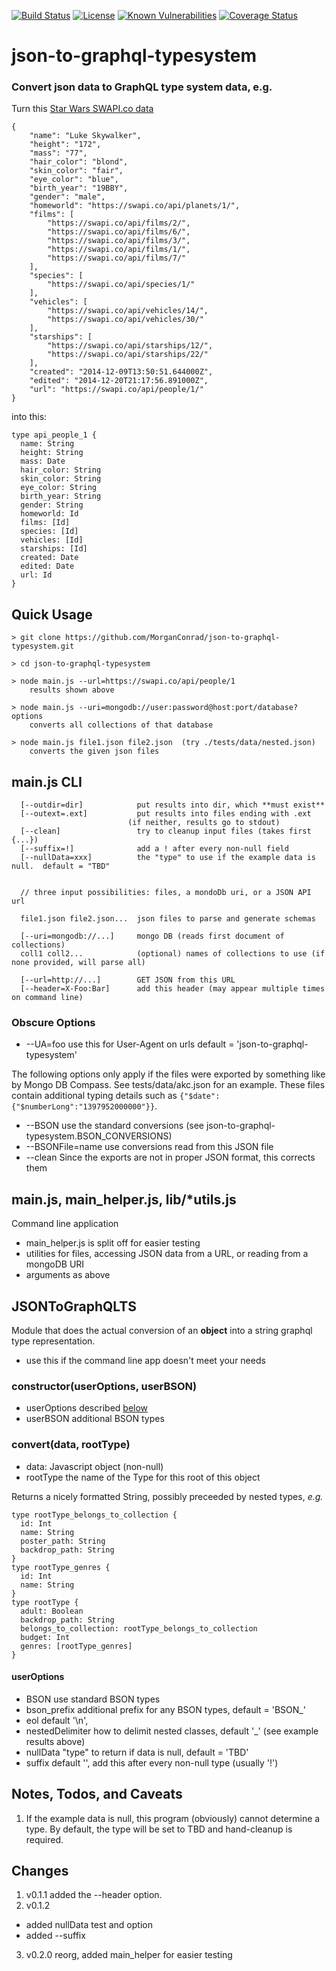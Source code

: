 [![Build Status](https://secure.travis-ci.org/MorganConrad/json-to-graphql-typesystem.png)](http://travis-ci.org/MorganConrad/json-to-graphql-typesystem)
[![License](http://img.shields.io/badge/license-MIT-A31F34.svg)](https://github.com/MorganConrad/json-to-graphql-typesystem)
[![Known Vulnerabilities](https://snyk.io/test/github/morganconrad/json-to-graphql-typesystem/badge.svg)](https://snyk.io/test/github/morganconrad/json-to-graphql-typesystem)
[![Coverage Status](https://coveralls.io/repos/github/MorganConrad/json-to-graphql-typesystem/badge.svg)](https://coveralls.io/github/MorganConrad/json-to-graphql-typesystem)



# json-to-graphql-typesystem
### Convert json data to GraphQL type system data, e.g.

Turn this [Star Wars SWAPI.co data](https://swapi.co/api/people/1)

```
{
	"name": "Luke Skywalker",
	"height": "172",
	"mass": "77",
	"hair_color": "blond",
	"skin_color": "fair",
	"eye_color": "blue",
	"birth_year": "19BBY",
	"gender": "male",
	"homeworld": "https://swapi.co/api/planets/1/",
	"films": [
		"https://swapi.co/api/films/2/",
		"https://swapi.co/api/films/6/",
		"https://swapi.co/api/films/3/",
		"https://swapi.co/api/films/1/",
		"https://swapi.co/api/films/7/"
	],
	"species": [
		"https://swapi.co/api/species/1/"
	],
	"vehicles": [
		"https://swapi.co/api/vehicles/14/",
		"https://swapi.co/api/vehicles/30/"
	],
	"starships": [
		"https://swapi.co/api/starships/12/",
		"https://swapi.co/api/starships/22/"
	],
	"created": "2014-12-09T13:50:51.644000Z",
	"edited": "2014-12-20T21:17:56.891000Z",
	"url": "https://swapi.co/api/people/1/"
}

```

into this:

```
type api_people_1 {
  name: String
  height: String
  mass: Date
  hair_color: String
  skin_color: String
  eye_color: String
  birth_year: String
  gender: String
  homeworld: Id
  films: [Id]
  species: [Id]
  vehicles: [Id]
  starships: [Id]
  created: Date
  edited: Date
  url: Id
}
```

## Quick Usage

```
> git clone https://github.com/MorganConrad/json-to-graphql-typesystem.git

> cd json-to-graphql-typesystem

> node main.js --url=https://swapi.co/api/people/1
    results shown above

> node main.js --uri=mongodb://user:password@host:port/database?options
    converts all collections of that database

> node main.js file1.json file2.json  (try ./tests/data/nested.json)
    converts the given json files
```

## main.js   CLI

```
  [--outdir=dir]            put results into dir, which **must exist**
  [--outext=.ext]           put results into files ending with .ext
                          (if neither, results go to stdout)
  [--clean]                 try to cleanup input files (takes first {...})
  [--suffix=!]              add a ! after every non-null field
  [--nullData=xxx]          the "type" to use if the example data is null.  default = "TBD"


  // three input possibilities: files, a mondoDb uri, or a JSON API url

  file1.json file2.json...  json files to parse and generate schemas

  [--uri=mongodb://...]     mongo DB (reads first document of collections)
  coll1 coll2...            (optional) names of collections to use (if none provided, will parse all)

  [--url=http://...]        GET JSON from this URL
  [--header=X-Foo:Bar]      add this header (may appear multiple times on command line)
```

### Obscure Options

 - --UA=foo         use this for User-Agent on urls  default = 'json-to-graphql-typesystem'

The following options only apply if the files were exported by something like by Mongo DB Compass.  See tests/data/akc.json for an example.
These files contain additional typing details such as `{"$date":{"$numberLong":"1397952000000"}}`.

 - --BSON           use the standard conversions (see json-to-graphql-typesystem.BSON_CONVERSIONS)
 - --BSONFile=name  use conversions read from this JSON file
 - --clean          Since the exports are not in proper JSON format, this corrects them


## main.js, main_helper.js, lib/*utils.js

Command line application
 - main_helper.js is split off for easier testing
 - utilities for files, accessing JSON data from a URL, or reading from a mongoDB URI
 - arguments as above

## JSONToGraphQLTS

Module that does the actual conversion of an **object** into a string graphql type representation.
 - use this if the command line app doesn't meet your needs

### constructor(userOptions, userBSON)
 - userOptions described [below](#useroptions)
 - userBSON    additional BSON types

### convert(data, rootType)
 - data:    Javascript object  (non-null)
 - rootType the name of the Type for this root of this object

Returns a nicely formatted String, possibly preceeded by nested types, _e.g._

```
type rootType_belongs_to_collection {
  id: Int
  name: String
  poster_path: String
  backdrop_path: String
}
type rootType_genres {
  id: Int
  name: String
}
type rootType {
  adult: Boolean
  backdrop_path: String
  belongs_to_collection: rootType_belongs_to_collection
  budget: Int
  genres: [rootType_genres]
}
```

#### userOptions
 - BSON              use standard BSON types
 - bson_prefix       additional prefix for any BSON types, default = 'BSON_'
 - eol               default '\n',
 - nestedDelimiter   how to delimit nested classes, default '_' (see example results above)
 - nullData          "type" to return if data is null, default = 'TBD'
 - suffix            default '', add this after every non-null type (usually '!')


## Notes, Todos, and Caveats

 1) If the example data is null, this program (obviously) cannot determine a type.  By default, the type will be set to TBD and hand-cleanup is required.

## Changes
 1) v0.1.1 added the --header option.
 2) v0.1.2
  - added nullData test and option
  - added --suffix
 3) v0.2.0 reorg, added main_helper for easier testing
